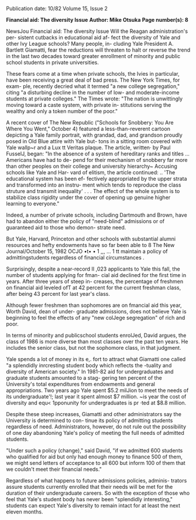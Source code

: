 Publication date: 10/82
Volume 15, Issue 2

**Financial aid: The diversity Issue**
**Author: Mike Otsuka**
**Page number(s): 8**

NewsJou 
Financial aid: 
The diversity Issue 
Will the Reagan administration's per-
sistent cutbacks in educational aid af-
fect the diversity of Yale and other Ivy 
League schools? Many people, in-
cluding Yale President A. Bartlett 
Giamatti, fear the reductions will 
threaten to halt or reverse the trend in 
the last two decades toward greater 
enrollment of minority and public 
school students in private universities. 

These fears come at a time when 
private schools, the Ivies in particular, 
have been receiving a great deal of bad 
press. The New York Times, for exam-
ple, recently decried what it termed "a 
new college segregation," citing "a 
disturbing decline in the number of 
low- and moderate-income students at 
private colleges." The Times wrote: 
"The nation is unwittingly moving 
toward a caste system, with private in-
stitutions serving the wealthy and only 
a token number of the poor." 

A recent cover of The New Republic 
("Schools for Snobbery: 
You Are 
Where You 
Went," 
October 4) 
featured a less-than-reverent cartoon 
depicting a Yale family portrait, with 
grandad, dad, and grandson proudly 
posed in Old Blue attire with Yale but-
tons in a sitting room covered with 
Yale wallp~r and a Lux tt Veritas 
plaque. The article, written· by Paul 
FusselJ, began: "In the absence of a 
system of hereditary 
ranks and 
titles ... Americans have had to de-
pend for their mechanism of snobbery 
far more than other peoples on their 
college and university 
hierarchy~ 
Accusing schools like Yale and Har-
vard of elitism, the article continued: 
.. 'The educational system has been ef-
fectively appropriated by the upper 
strata and transformed into an instru-
ment which tends to reproduce the 
class struture and transmit inequality' 
. . . The effect of the whole system is to 
stabilize class rigidity under the cover 
of opening up genuine higher learning 
to everyone." 

Indeed, a number of private schools, 
including Dartmouth and Brown, have 
had to abandon either the policy of 
"need-blind" admissions or of 
guaranteed aid to those who demon-
strate need. 

But 
Yale, 
Harvard, 
Princeton and other schools with 
substantial alumni resources and hefty 
endowments have so far been able to
8 
The New Journal/October 15, 1982 
OCJO •t• • 
1 ,,, ... 1 tt 
maintain a policy of admittingstudents 
regardless of financial circumstances . 

Surprisingly, despite a near-record 
II ,023 applicants to Yale this fall, the 
number of students applying for fman-
cial aid declined for the first time in 
years. After three years of steep in-
creases, the percentage of freshmen on 
financial aid leveled ofT at 42 percent 
for the current freshman class, after 
being 43 percent for last year's class. 

Although 
fewer 
freshmen 
than 
sophomores are on fmancial aid this 
year, Worth David, dean of under-
graduate admissions, does not believe 
Yale is beginning to feel the effects of 
any "new colJege segregation" of rich 
and poor. 

In terms of minority and 
publicschool students enrolJed, David 
argues, the class of 1986 is more 
diverse than most classes over the past 
ten years. He includes the senior class, 
but not the sophomore class, in that 
judgment. 

Yale spends a lot of money in its e,. 
fort to attract what Giamatti one 
called "a splendidly inrcresting student 
body which reflects the -tuality and 
diversity of American society." In 
1981-82 aid for undergraduates and 
graduate students amounted to a stag-
gering ten percent of the University's 
total expenditures from endowments 
and general appropriations. Two years 
ago Yale spent $5.2 milJion to meet the 
needs of its undergraduate'!; last year it 
spent almost $7 million. 
~is year the 
cost of diversity and equ< 
1pponunity 
for undergraduates is pr 
·ted at $8.8 
million. 


Despite 
these steep increases, 
Giamatti and other administrators say 
the University is determined to con-
tinue its policy of admitting students 
regardless of need. Administrators, 
however, do not rule out the possibility 
of one day abandoning Yale's policy of 
meeting the full needs of admitted 
students. 

"Under such a policy (change)," said 
David, "if we admitted 600 students 
who qualified for aid but only had 
enough money to finance 500 of them, 
we might send letters of acceptance to 
all 600 but inform 100 of them that we 
couldn't meet their financial needs." 

Regardless of what happens to 
future admissions policies, adminis-
trators assure students currently 
enrolled that their needs will be met for 
the duration of their undergraduate 
careers. So with the exception of those 
who feel that Yale's student body has 
never been "splendidly interesting," 
students can expect Yale's diversity to 
remain intact for at least the next 
eleven months.